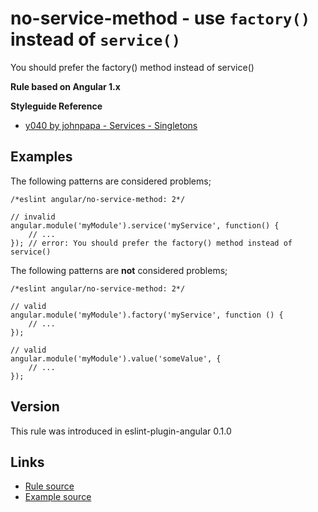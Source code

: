 <!-- WARNING: Generated documentation. Edit docs and examples in the rule and examples file ('rules/no-service-method.js', 'examples/no-service-method.js'). -->

# no-service-method - use `factory()` instead of `service()`

You should prefer the factory() method instead of service()

**Rule based on Angular 1.x**

**Styleguide Reference**

* [y040 by johnpapa - Services - Singletons](https://github.com/johnpapa/angular-styleguide/blob/master/a1/README.md#style-y040)

## Examples

The following patterns are considered problems;

    /*eslint angular/no-service-method: 2*/

    // invalid
    angular.module('myModule').service('myService', function() {
        // ...
    }); // error: You should prefer the factory() method instead of service()

The following patterns are **not** considered problems;

    /*eslint angular/no-service-method: 2*/

    // valid
    angular.module('myModule').factory('myService', function () {
        // ...
    });

    // valid
    angular.module('myModule').value('someValue', {
        // ...
    });

## Version

This rule was introduced in eslint-plugin-angular 0.1.0

## Links

* [Rule source](../rules/no-service-method.js)
* [Example source](../examples/no-service-method.js)
